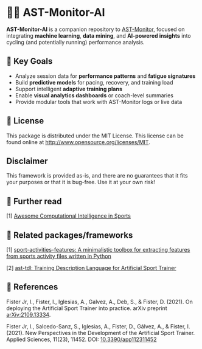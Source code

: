 # 🚴‍♂️ AST-Monitor-AI

**AST-Monitor-AI** is a companion repository to [AST-Monitor](https://github.com/firefly-cpp/AST-Monitor), focused on integrating **machine learning**, **data mining**, and **AI-powered insights** into cycling (and potentially running) performance analysis.

## 🧠 Key Goals

- Analyze session data for **performance patterns** and **fatigue signatures**
- Build **predictive models** for pacing, recovery, and training load
- Support intelligent **adaptive training plans**
- Enable **visual analytics dashboards** or coach-level summaries
- Provide modular tools that work with AST-Monitor logs or live data

## 🔑 License

This package is distributed under the MIT License. This license can be found online
at <http://www.opensource.org/licenses/MIT>.

## Disclaimer

This framework is provided as-is, and there are no guarantees that it fits your purposes or that it is bug-free. Use it
at your own risk!

## 📖 Further read
[1] [Awesome Computational Intelligence in Sports](https://github.com/firefly-cpp/awesome-computational-intelligence-in-sports)

## 🔗 Related packages/frameworks

[1] [sport-activities-features: A minimalistic toolbox for extracting features from sports activity files written in Python](https://github.com/firefly-cpp/sport-activities-features)

[2] [ast-tdl: Training Description Language for Artificial Sport Trainer](https://github.com/firefly-cpp/ast-tdl)

## 📝 References

Fister Jr, I., Fister, I., Iglesias, A., Galvez, A., Deb, S., & Fister, D. (2021). On deploying the Artificial Sport
Trainer into practice. arXiv preprint [arXiv:2109.13334](https://arxiv.org/abs/2109.13334).

Fister Jr, I., Salcedo-Sanz, S., Iglesias, A., Fister, D., Gálvez, A., & Fister, I. (2021). New Perspectives in the
Development of the Artificial Sport Trainer. Applied Sciences, 11(23), 11452.
DOI: [10.3390/app112311452](https://doi.org/10.3390/app112311452)
